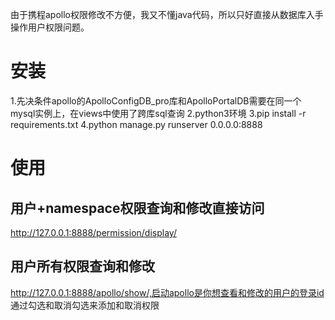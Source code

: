 由于携程apollo权限修改不方便，我又不懂java代码，所以只好直接从数据库入手操作用户权限问题。
# 安装
1.先决条件apollo的ApolloConfigDB_pro库和ApolloPortalDB需要在同一个mysql实例上，在views中使用了跨库sql查询
2.python3环境
3.pip install -r requirements.txt 
4.python manage.py runserver 0.0.0.0:8888
# 使用
## 用户+namespace权限查询和修改直接访问
http://127.0.0.1:8888/permission/display/
## 用户所有权限查询和修改
http://127.0.0.1:8888/apollo/show/,启动apollo是你想查看和修改的用户的登录id
通过勾选和取消勾选来添加和取消权限
